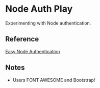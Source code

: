 # Node Auth Play
Experimenting with Node authentication.


## Reference
[Easy Node Authentication](https://scotch.io/tutorials/easy-node-authentication-setup-and-local)

## Notes
- Users FONT AWESOME and Bootstrap!